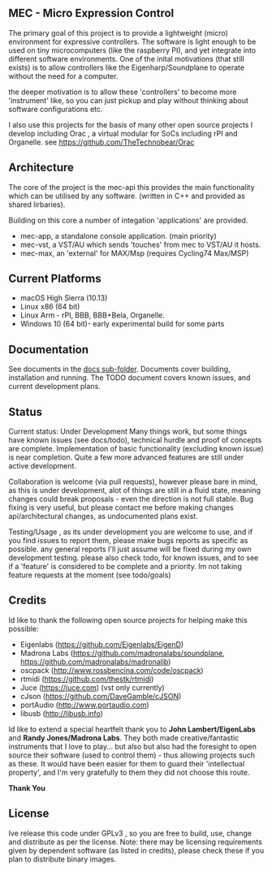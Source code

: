 ## MEC - Micro Expression Control

The primary goal of this project is to provide a lightweight (micro) environment for expressive controllers. The software is light enough to be used on tiny microcomputers (like the raspberry PI), and yet integrate into different software environments.
One of the inital motivations (that still exists) is to allow controllers like the Eigenharp/Soundplane to operate without the need for a computer.

the deeper motivation is to allow these 'controllers' to become more 'instrument' like, so you can just pickup and play without thinking about software configurations etc.

I also use this projects for the basis of many other open source projects I develop including Orac , a virtual modular for SoCs including rPI and Organelle. see https://github.com/TheTechnobear/Orac


## Architecture
The core of the project is the mec-api this provides the main functionality which can be utilised by any software. (written in C++ and provided as shared lirbaries).

Building on this core a number of integation 'applications' are provided.

- mec-app,  a standalone console application. (main priority)
- mec-vst,  a VST/AU which sends 'touches' from mec to VST/AU it hosts.
- mec-max,  an 'external' for MAX/Msp  (requires Cycling74 Max/MSP)

## Current Platforms

- macOS High Sierra (10.13)
- Linux x86 (64 bit)
- Linux Arm  - rPI, BBB, BBB+Bela, Organelle.
- Windows 10 (64 bit)- early experimental build for some parts


## Documentation

See documents in the [docs sub-folder](/docs).
Documents cover building, installation and running.
The TODO document covers known issues, and current development plans.

## Status
Current status: Under Development
Many things work, but some things have known issues (see docs/todo), technical hurdle and proof of concepts are complete. Implementation of basic functionality (excluding known issue) is near completion.
Quite a few more advanced features are still under active development.

Collaboration is welcome (via pull requests), however please bare in mind, as this is under development, alot of things are still in a fluid state, meaning changes could break proposals - even the direction is not full stable. 
Bug fixing is very useful, but please contact me before making changes api/architectural changes, as undocumented plans exist.

Testing/Usage , as its under development  you are welcome to use, and if you find issues to report them, please make bugs reports as specific as possible. any general reports I'll just assume will be fixed during my own development testing.
please also check todo, for known issues, and to see if a 'feature' is considered to be complete and a priority.
Im not taking feature requests at the moment (see todo/goals)


## Credits
Id like to thank the following open source projects for helping make this possible:
- Eigenlabs (https://github.com/Eigenlabs/EigenD)
- Madrona Labs (https://github.com/madronalabs/soundplane, https://github.com/madronalabs/madronalib)
- oscpack (http://www.rossbencina.com/code/oscpack)
- rtmidi (https://github.com/thestk/rtmidi)
- Juce (https://juce.com) (vst only currently)
- cJson (https://github.com/DaveGamble/cJSON)
- portAudio (http://www.portaudio.com)
- libusb (http://libusb.info)

Id like to extend a special heartfelt thank you to **John Lambert/EigenLabs** and **Randy Jones/Madrona Labs**. 
They both made creative/fantastic instruments that I love to play... but also but also had the foresight to open source  their software (used to control them) - thus allowing projects such as these.  It would have been easier for them to guard their 'intellectual property', and I'm very gratefully to them they did not choose this route. 

**Thank You**

## License 
Ive release this code under GPLv3 , so you are free to build, use, change and distribute as per the license. 
Note: there may be licensing requirements given by dependent software (as listed in credits), please check these if you plan to distribute binary images.


